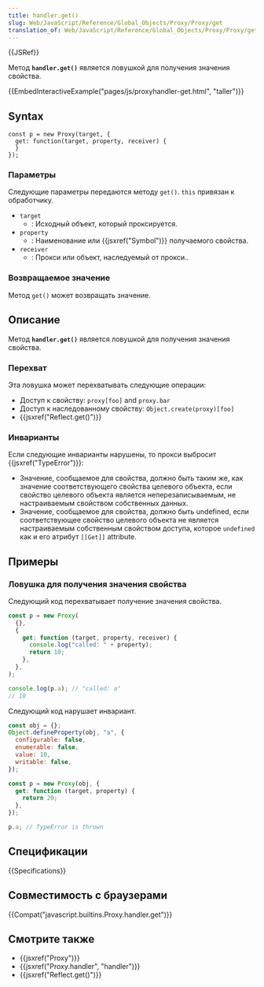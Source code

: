 ```yaml
---
title: handler.get()
slug: Web/JavaScript/Reference/Global_Objects/Proxy/Proxy/get
translation_of: Web/JavaScript/Reference/Global_Objects/Proxy/Proxy/get
---
```


{{JSRef}}

Метод **`handler.get()`** является ловушкой для получения значения свойства.

{{EmbedInteractiveExample("pages/js/proxyhandler-get.html", "taller")}}

## Syntax

```
const p = new Proxy(target, {
  get: function(target, property, receiver) {
  }
});
```

### Параметры

Следующие параметры передаются методу `get()`. `this` привязан к обработчику.

- `target`
  - : Исходный объект, который проксируется.
- `property`
  - : Наименование или {{jsxref("Symbol")}} получаемого свойства.
- `receiver`
  - : Прокси или объект, наследуемый от прокси..

### Возвращаемое значение

Метод `get()` может возвращать значение.

## Описание

Метод **`handler.get()`** является ловушкой для получения значения свойства.

### Перехват

Эта ловушка может перехватывать следующие операции:

- Доступ к свойству: `proxy[foo]` and `proxy.bar`
- Доступ к наследованному свойству: `Object.create(proxy)[foo]`
- {{jsxref("Reflect.get()")}}

### Инварианты

Если следующие инварианты нарушены, то прокси выбросит {{jsxref("TypeError")}}:

- Значение, сообщаемое для свойства, должно быть таким же, как значение соответствующего свойства целевого объекта, если свойство целевого объекта является неперезаписываемым, не настраиваемым свойством собственных данных.
- Значение, сообщаемое для свойства, должно быть undefined, если соответствующее свойство целевого объекта не является настраиваемым собственным свойством доступа, которое `undefined` как и его атрибут `[[Get]]` attribute.

## Примеры

### Ловушка для получения значения свойства

Следующий код перехватывает получение значения свойства.

```js
const p = new Proxy(
  {},
  {
    get: function (target, property, receiver) {
      console.log("called: " + property);
      return 10;
    },
  },
);

console.log(p.a); // "called: a"
// 10
```

Следующий код нарушает инвариант.

```js
const obj = {};
Object.defineProperty(obj, "a", {
  configurable: false,
  enumerable: false,
  value: 10,
  writable: false,
});

const p = new Proxy(obj, {
  get: function (target, property) {
    return 20;
  },
});

p.a; // TypeError is thrown
```

## Спецификации

{{Specifications}}

## Совместимость с браузерами

{{Compat("javascript.builtins.Proxy.handler.get")}}

## Смотрите также

- {{jsxref("Proxy")}}
- {{jsxref("Proxy.handler", "handler")}}
- {{jsxref("Reflect.get()")}}
